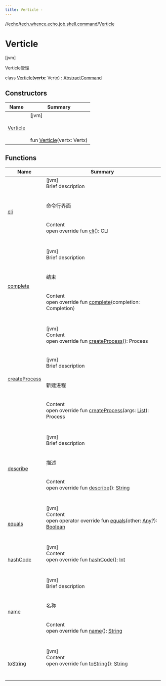 ```yaml
---
title: Verticle -
---
```

//[echo](../../index.md)/[tech.whence.echo.job.shell.command](../index.md)/[Verticle](index.md)



# Verticle  
 [jvm] 

Verticle管理

class [Verticle](index.md)(**vertx**: Vertx) : [AbstractCommand](../-abstract-command/index.md)   


## Constructors  
  
|  Name|  Summary| 
|---|---|
| [Verticle](-verticle.md)|  [jvm] <br><br><br><br>fun [Verticle](-verticle.md)(vertx: Vertx)   <br>


## Functions  
  
|  Name|  Summary| 
|---|---|
| [cli](../-abstract-command/cli.md)| [jvm]  <br>Brief description  <br><br><br>命令行界面<br><br>  <br>Content  <br>open override fun [cli](../-abstract-command/cli.md)(): CLI  <br><br><br>
| [complete](../-abstract-command/complete.md)| [jvm]  <br>Brief description  <br><br><br>结束<br><br>  <br>Content  <br>open override fun [complete](../-abstract-command/complete.md)(completion: Completion)  <br><br><br>
| [createProcess](index.md#io.vertx.ext.shell.command/Command/createProcess/#/PointingToDeclaration/)| [jvm]  <br>Content  <br>open override fun [createProcess](index.md#io.vertx.ext.shell.command/Command/createProcess/#/PointingToDeclaration/)(): Process  <br><br><br>[jvm]  <br>Brief description  <br><br><br>新建进程<br><br>  <br>Content  <br>open override fun [createProcess](../-abstract-command/create-process.md)(args: [List](https://kotlinlang.org/api/latest/jvm/stdlib/kotlin.collections/-list/index.html)<CliToken>): Process  <br><br><br>
| [describe](../-abstract-command/describe.md)| [jvm]  <br>Brief description  <br><br><br>描述<br><br>  <br>Content  <br>open override fun [describe](../-abstract-command/describe.md)(): [String](https://kotlinlang.org/api/latest/jvm/stdlib/kotlin/-string/index.html)  <br><br><br>
| [equals](../../tech.whence.echo.webclient.response.exception/-response-unrecognized-exception/index.md#kotlin/Any/equals/#kotlin.Any?/PointingToDeclaration/)| [jvm]  <br>Content  <br>open operator override fun [equals](../../tech.whence.echo.webclient.response.exception/-response-unrecognized-exception/index.md#kotlin/Any/equals/#kotlin.Any?/PointingToDeclaration/)(other: [Any](https://kotlinlang.org/api/latest/jvm/stdlib/kotlin/-any/index.html)?): [Boolean](https://kotlinlang.org/api/latest/jvm/stdlib/kotlin/-boolean/index.html)  <br><br><br>
| [hashCode](../../tech.whence.echo.webclient.response.exception/-response-unrecognized-exception/index.md#kotlin/Any/hashCode/#/PointingToDeclaration/)| [jvm]  <br>Content  <br>open override fun [hashCode](../../tech.whence.echo.webclient.response.exception/-response-unrecognized-exception/index.md#kotlin/Any/hashCode/#/PointingToDeclaration/)(): [Int](https://kotlinlang.org/api/latest/jvm/stdlib/kotlin/-int/index.html)  <br><br><br>
| [name](../-abstract-command/name.md)| [jvm]  <br>Brief description  <br><br><br>名称<br><br>  <br>Content  <br>open override fun [name](../-abstract-command/name.md)(): [String](https://kotlinlang.org/api/latest/jvm/stdlib/kotlin/-string/index.html)  <br><br><br>
| [toString](../../tech.whence.echo.webclient.response.exception/-response-unrecognized-exception/index.md#kotlin/Any/toString/#/PointingToDeclaration/)| [jvm]  <br>Content  <br>open override fun [toString](../../tech.whence.echo.webclient.response.exception/-response-unrecognized-exception/index.md#kotlin/Any/toString/#/PointingToDeclaration/)(): [String](https://kotlinlang.org/api/latest/jvm/stdlib/kotlin/-string/index.html)  <br><br><br>

